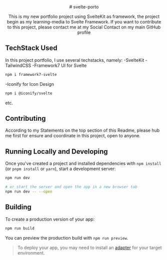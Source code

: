 <div align="center">
# svelte-porto

This is my new portfolio project using SvelteKit as framework, the project begin as my learning-media to Svelte Framework. If you want to contribute to this project, please contact me at my Social Contact on my main GitHub profile
</div>

## TechStack Used
In this project portfolio, I use several techstacks, namely:
-SvelteKit
-TailwindCSS
-Framework7 UI for Svelte 
```bash
npm i framework7-svelte
```
-Iconify for Icon Design
```bash
npm i @iconify/svelte
```
etc.

## Contributing

According to my Statements on the top section of this Readme, please hub me first for ensure and coordinate in this project, open to anyone.

## Running Locally and Developing

Once you've created a project and installed dependencies with `npm install` (or `pnpm install` or `yarn`), start a development server:

```bash
npm run dev

# or start the server and open the app in a new browser tab
npm run dev -- --open
```

## Building

To create a production version of your app:

```bash
npm run build
```

You can preview the production build with `npm run preview`.

> To deploy your app, you may need to install an [adapter](https://kit.svelte.dev/docs/adapters) for your target environment.
